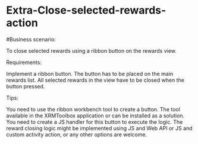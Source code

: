 # Extra-Close-selected-rewards-action
#Business scenario:

To close selected rewards using a ribbon button on the rewards view.

Requirements:

Implement a ribbon button. The button has to be placed on the main rewards list.
All selected rewards in the view have to be closed when the button pressed.

Tips:

You need to use the ribbon workbench tool to create a button. The tool available in the XRMToolbox application or can be installed as a solution. 
You need to create a JS handler for this button to execute the logic.
The reward closing logic might be implemented using JS and Web API or JS and custom activity action, or any other options are welcome.
